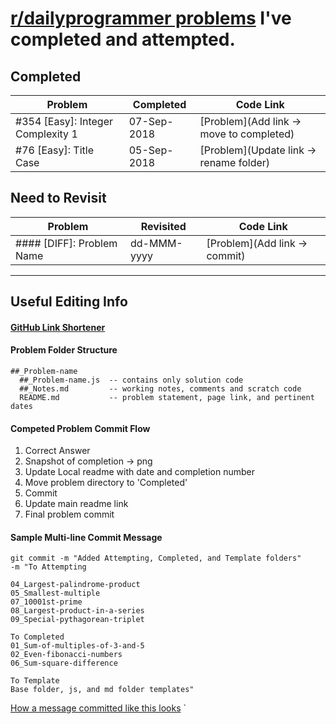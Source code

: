 # [r/dailyprogrammer problems](https://www.reddit.com/r/dailyprogrammer/) I've completed and attempted.

## Completed

| Problem                           | Completed   | Code Link                               |
| --------------------------------- | ----------- | --------------------------------------- |
| #354 [Easy]: Integer Complexity 1 | 07-Sep-2018 | [Problem](Add link → move to completed) |
| #76 [Easy]: Title Case            | 05-Sep-2018 | [Problem](Update link → rename folder)  |

## Need to Revisit

| Problem                   | Revisited   | Code Link                    |
| ------------------------- | ----------- | ---------------------------- |
| #### [DIFF]: Problem Name | dd-MMM-yyyy | [Problem](Add link → commit) |

---

## Useful Editing Info

#### [GitHub Link Shortener](https://git.io/)

#### Problem Folder Structure

```
##_Problem-name
  ##_Problem-name.js  -- contains only solution code
  ##_Notes.md         -- working notes, comments and scratch code
  README.md           -- problem statement, page link, and pertinent dates
```

#### Competed Problem Commit Flow

1. Correct Answer
2. Snapshot of completion → png
3. Update Local readme with date and completion number
4. Move problem directory to 'Completed'
5. Commit
6. Update main readme link
7. Final problem commit

#### Sample Multi-line Commit Message

```
git commit -m "Added Attempting, Completed, and Template folders"
-m "To Attempting

04_Largest-palindrome-product
05_Smallest-multiple
07_10001st-prime
08_Largest-product-in-a-series
09_Special-pythagorean-triplet

To Completed
01_Sum-of-multiples-of-3-and-5
02_Even-fibonacci-numbers
06_Sum-square-difference

To Template
Base folder, js, and md folder templates"
```

[How a message committed like this looks](https://git.io/fAWiC)
`
